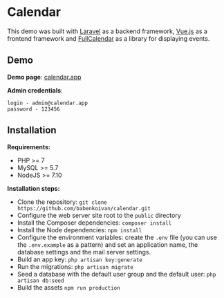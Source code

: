 # Сalendar 

This demo was built with [Laravel](https://laravel.com/) as a backend framework, [Vue.js](https://vuejs.org/) as a frontend framework and
[FullCalendar](https://fullcalendar.io/) as a library for displaying events.    

## Demo

**Demo page**: 
[calendar.app](http://51.15.68.138/)


**Admin credentials**:

```
login - admin@calendar.app
password - 123456
```

## Installation

**Requirements:**
* PHP >= 7
* MySQL >= 5.7
* NodeJS >= 7.10

**Installation steps:**
* Clone the repository: `git clone https://github.com/babenkoivan/calendar.git`
* Configure the web server site root to the `public` directory
* Install the Composer dependencies: `composer install`
* Install the Node dependencies: `npm install`
* Configure the environment variables: create the `.env` file (you can use the `.env.example` as a pattern) and set an application name, the database settings and the mail server settings.
* Build an app key: `php artisan key:generate`
* Run the migrations: `php artisan migrate`
* Seed a database with the default user group and the default user: `php artisan db:seed`
* Build the assets `npm run production`

